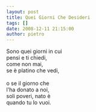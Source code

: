 ```yaml
---
layout: post
title: Quei Giorni Che Desideri
tags: []
date: 2008-12-11 21:15:00
author: pietro
---
```

Sono quei giorni in cui<br/>pensi e ti chiedi,<br/>come non mai,<br/>se è platino che vedi,<br/><br/>o se il giorno che<br/>l'ha donato a noi,<br/>soli poveri, nato è<br/>quando tu lo vuoi.
